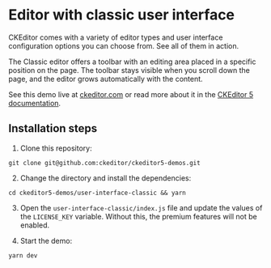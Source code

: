 # Editor with classic user interface

CKEditor comes with a variety of editor types and user interface configuration options you can choose from. See all of them in action.

The Classic editor offers a toolbar with an editing area placed in a specific position on the page. The toolbar stays visible when you scroll down the page, and the editor grows automatically with the content.

See this demo live at [ckeditor.com](http://ckeditor.com/ckeditor-5/demo/editor-types.html#classic) or read more about it in the [CKEditor 5 documentation](https://ckeditor.com/docs/ckeditor5/latest/examples/builds/classic-editor.html).

## Installation steps

1. Clone this repository:

```shell
git clone git@github.com:ckeditor/ckeditor5-demos.git
```

2. Change the directory and install the dependencies:

```shell
cd ckeditor5-demos/user-interface-classic && yarn
```

3. Open the `user-interface-classic/index.js` file and update the values of the `LICENSE_KEY` variable. Without this, the premium features will not be enabled.

4. Start the demo:

```shell
yarn dev
```
